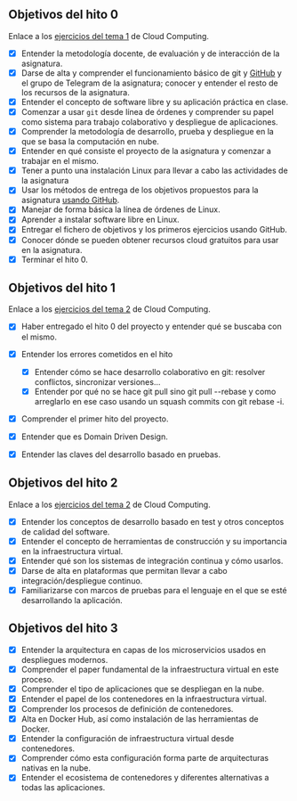 ## Objetivos del hito 0

Enlace a los [ejercicios del tema 1](https://github.com/Solano96/CC-Exercises/blob/master/Arquitecturas_para_la_nube.md) de Cloud Computing.

- [x] Entender la metodología docente, de evaluación y de interacción de la asignatura.
- [x] Darse de alta y comprender el funcionamiento básico
   de git y [GitHub](https://github.com) y el grupo de Telegram de la
   asignatura; conocer y entender el resto de los recursos de la asignatura.
- [x] Entender el concepto de software libre y su aplicación práctica en clase.
- [x] Comenzar a usar `git` desde línea de órdenes y comprender su papel como sistema para trabajo colaborativo y despliegue de aplicaciones.
- [x] Comprender la metodología de desarrollo, prueba y despliegue en la que se basa la computación en nube.
- [x] Entender en qué consiste el proyecto de la asignatura y comenzar a trabajar en el mismo.
- [x] Tener a punto una instalación Linux para llevar a cabo las actividades de la asignatura
- [x] Usar los métodos de entrega de los objetivos propuestos para la asignatura [usando GitHub](../objetivos/README.md).
- [x] Manejar de forma básica la línea de órdenes de Linux.
- [x] Aprender a instalar software libre en Linux.
- [x] Entregar el fichero de objetivos y los primeros ejercicios usando
  GitHub.
- [x] Conocer dónde se pueden obtener recursos cloud gratuitos para usar
  en la asignatura.
- [x] Terminar el hito 0.

## Objetivos del hito 1

Enlace a los [ejercicios del tema 2](https://github.com/Solano96/CC-Exercises/blob/master/Desarrollo_basado_en_pruebas.md) de Cloud Computing.

- [x] Haber entregado el hito 0 del proyecto y entender qué se buscaba con el mismo.
- [x] Entender los errores cometidos en el hito

    - [x] Entender cómo se hace desarrollo colaborativo en git: resolver conflictos, sincronizar versiones...
    - [x] Entender por qué no se hace git pull sino git pull --rebase y como arreglarlo en ese caso usando un squash commits con git rebase -i.
- [x] Comprender el primer hito del proyecto.
- [x] Entender que es Domain Driven Design.
- [x] Entender las claves del desarrollo basado en pruebas.

## Objetivos del hito 2

Enlace a los [ejercicios del tema 2](https://github.com/Solano96/CC-Exercises/blob/master/Desarrollo_basado_en_pruebas.md) de Cloud Computing.

- [x] Entender los conceptos de desarrollo basado en test y otros conceptos de calidad del software.
- [x] Entender el concepto de herramientas de construcción y su importancia en la infraestructura virtual.   
- [x] Entender qué son los sistemas de integración continua y cómo usarlos.
- [x] Darse de alta en plataformas que permitan llevar a cabo integración/despliegue continuo.
- [x] Familiarizarse con marcos de pruebas para el lenguaje en el que se esté desarrollando la aplicación.

## Objetivos del hito 3

- [x] Entender la arquitectura en capas de los microservicios usados en despliegues modernos.
- [x] Comprender el paper fundamental de la infraestructura virtual en este proceso.
- [x] Comprender el tipo de aplicaciones que se despliegan en la nube.
- [x] Entender el papel de los contenedores en la infraestructura virtual.
- [x] Comprender los procesos de definición de contenedores.
- [x] Alta en Docker Hub, así como instalación de las herramientas de Docker.
- [x] Entender la configuración de infraestructura virtual desde contenedores.
- [x] Comprender cómo esta configuración forma parte de arquitecturas nativas en la nube.
- [x] Entender el ecosistema de contenedores y diferentes alternativas a todas las aplicaciones.
